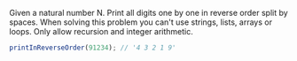 Given a natural number N. Print all digits one by one in reverse order split by
spaces. When solving this problem you can't use strings, lists, arrays or loops.
Only allow recursion and integer arithmetic.

```js
printInReverseOrder(91234); // '4 3 2 1 9'
```
